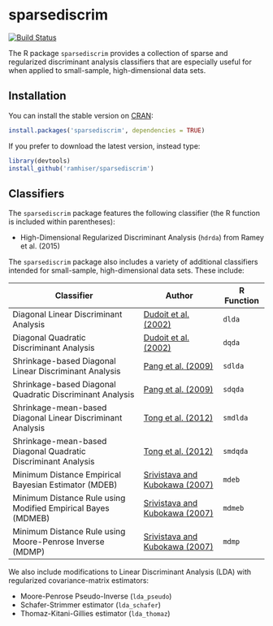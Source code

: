 # sparsediscrim

[![Build Status](https://travis-ci.org/ramhiser/sparsediscrim.svg?branch=master)](https://travis-ci.org/ramhiser/sparsediscrim)

The R package `sparsediscrim` provides a collection of sparse and regularized discriminant
analysis classifiers that are especially useful for when applied to
small-sample, high-dimensional data sets.

## Installation

You can install the stable version on [CRAN](https://cran.r-project.org/package=sparsediscrim):

```r
install.packages('sparsediscrim', dependencies = TRUE)
```

If you prefer to download the latest version, instead type:

```r
library(devtools)
install_github('ramhiser/sparsediscrim')
```

## Classifiers

The `sparsediscrim` package features the following classifier (the R function
is included within parentheses):

* High-Dimensional Regularized Discriminant Analysis (`hdrda`) from Ramey et al. (2015)

The `sparsediscrim` package also includes a variety of additional classifiers
intended for small-sample, high-dimensional data sets. These include:

| Classifier                                                    | Author                                                                                             | R Function |
|---------------------------------------------------------------|----------------------------------------------------------------------------------------------------|------------|
| Diagonal Linear Discriminant Analysis                         | [Dudoit et al. (2002)](http://www.tandfonline.com/doi/abs/10.1198/016214502753479248)              | `dlda`     |
| Diagonal Quadratic Discriminant Analysis                      | [Dudoit et al. (2002)](http://www.tandfonline.com/doi/abs/10.1198/016214502753479248)              | `dqda`     |
| Shrinkage-based Diagonal Linear Discriminant Analysis         | [Pang et al. (2009)](http://onlinelibrary.wiley.com/doi/10.1111/j.1541-0420.2009.01200.x/abstract) | `sdlda`    |
| Shrinkage-based Diagonal Quadratic Discriminant Analysis      | [Pang et al. (2009)](http://onlinelibrary.wiley.com/doi/10.1111/j.1541-0420.2009.01200.x/abstract) | `sdqda`    |
| Shrinkage-mean-based Diagonal Linear Discriminant Analysis    | [Tong et al. (2012)](http://bioinformatics.oxfordjournals.org/content/28/4/531.long)               | `smdlda`   |
| Shrinkage-mean-based Diagonal Quadratic Discriminant Analysis | [Tong et al. (2012)](http://bioinformatics.oxfordjournals.org/content/28/4/531.long)               | `smdqda`   |
| Minimum Distance Empirical Bayesian Estimator (MDEB)          | [Srivistava and Kubokawa (2007)](http://www.utstat.utoronto.ca/~srivasta/exp1.pdf)                 | `mdeb`     |
| Minimum Distance Rule using Modified Empirical Bayes (MDMEB)  | [Srivistava and Kubokawa (2007)](http://www.utstat.utoronto.ca/~srivasta/exp1.pdf)                 | `mdmeb`    |
| Minimum Distance Rule using Moore-Penrose Inverse (MDMP)      | [Srivistava and Kubokawa (2007)](http://www.utstat.utoronto.ca/~srivasta/exp1.pdf)                 | `mdmp`     |

We also include modifications to Linear Discriminant Analysis (LDA) with
regularized covariance-matrix estimators:

* Moore-Penrose Pseudo-Inverse (`lda_pseudo`)
* Schafer-Strimmer estimator (`lda_schafer`)
* Thomaz-Kitani-Gillies estimator (`lda_thomaz`)
